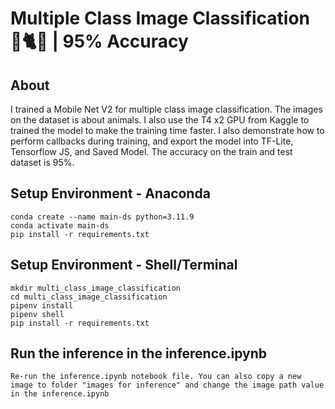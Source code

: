# Multiple Class Image Classification 🐄🐈🐔 | 95% Accuracy

## About
I trained a Mobile Net V2 for multiple class image classification. The images on the dataset is about animals. I also use the T4 x2 GPU from Kaggle to trained the model to make the training time faster. I also demonstrate how to perform callbacks during training, and export the model into TF-Lite, Tensorflow JS, and Saved Model. The accuracy on the train and test dataset is 95%.

## Setup Environment - Anaconda
```
conda create --name main-ds python=3.11.9
conda activate main-ds
pip install -r requirements.txt
```

## Setup Environment - Shell/Terminal
```
mkdir multi_class_image_classification
cd multi_class_image_classification
pipenv install
pipenv shell
pip install -r requirements.txt
```

## Run the inference in the inference.ipynb
```
Re-run the inference.ipynb notebook file. You can also copy a new image to folder "images for inference" and change the image path value in the inference.ipynb
```
